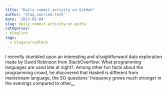 ```yaml
---
title: "Daily commit activity on GitHub"
author: 'blog.sourced.tech'
date: '2017-05-04'
slug: daily-commit-activity-on-githu
categories:
- bloglink
tags:
  - blogsourcedtech
---
```


I recently stumbled upon an interesting and straightforward data exploration made by David Robinson from StackOverflow: What programming languages are used late at night?. Among other fun facts about the programming crowd, he discovered that Haskell is different from mainstream language, the SO questions' frequency grows much stronger in the evenings compared to other[... <i class="fas fa-external-link-alt"></i>](https://blog.sourced.tech//blog.sourced.tech/post/activity_hours/)

